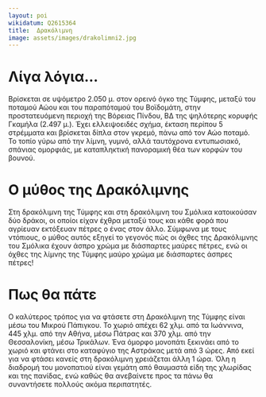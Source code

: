 ```yaml
---
layout: poi
wikidatum: Q2615364
title:  Δρακόλιμνη
image: assets/images/drakolimni2.jpg
---
```


# Λίγα λόγια...
Βρίσκεται σε υψόμετρο 2.050 μ. στον ορεινό όγκο της Τύμφης, μεταξύ του ποταμού Αώου και του παραπόταμού του Βοϊδομάτη, στην προστατευόμενη περιοχή της Βόρειας Πίνδου, ΒΔ της ψηλότερης κορυφής Γκαμήλα (2.497 μ.). Έχει ελλειψοειδές σχήμα, έκταση περίπου 5 στρέμματα και βρίσκεται δίπλα στον γκρεμό, πάνω από τον Αώο ποταμό. Το τοπίο γύρω από την λίμνη, γυμνό, αλλά ταυτόχρονα εντυπωσιακό, σπάνιας ομορφιάς, με καταπληκτική πανοραμική θέα των κορφών του βουνού.
# Ο μύθος της Δρακόλιμνης
Στη δρακόλιμνη της Τύμφης και στη δρακόλιμνη του Σμόλικα κατοικούσαν δύο δράκοι, οι οποίοι είχαν έχθρα μεταξύ τους και κάθε φορά που αγρίευαν εκτόξευαν πέτρες ο ένας στον άλλο. Σύμφωνα με τους ντόπιους, ο μύθος αυτός εξηγεί το γεγονός πώς οι όχθες της Δρακόλιμνης του Σμόλικα έχουν άσπρο χρώμα με διάσπαρτες μαύρες πέτρες, ενώ οι όχθες της λίμνης της Τύμφης μαύρο χρώμα με διάσπαρτες άσπρες πέτρες!
# Πως θα πάτε
Ο καλύτερος τρόπος για να φτάσετε στη Δρακόλιμνη της Τύμφης είναι μέσω του Μικρού Πάπιγκου. Το χωριό απέχει 62 χλμ. από τα Ιωάννινα, 445 χλμ. από την Αθήνα, μέσω Πάτρας και 370 χλμ. από την Θεσσαλονίκη, μέσω Τρικάλων. Ένα όμορφο μονοπάτι ξεκινάει από το χωριό και φτάνει στο καταφύγιο της Αστράκας μετά από 3 ώρες. Από εκεί για να φτάσει κανείς στη δρακόλιμνη χρειάζεται άλλη 1 ώρα. Όλη η διαδρομή του μονοπατιού είναι γεμάτη από θαυμαστά είδη της χλωρίδας και της πανίδας, ενώ καθώς θα ανεβαίνετε προς τα πάνω θα συναντήσετε πολλούς ακόμα περιπατητές.



